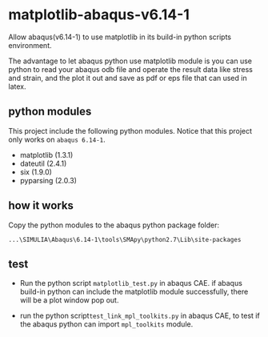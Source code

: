 # matplotlib-abaqus-v6.14-1
Allow abaqus(v6.14-1) to use matplotlib in its build-in python scripts environment.

The advantage to let abaqus python use matplotlib module is you can use python to read your abaqus odb file and operate the result data like stress and strain, and the plot it out and save as pdf or eps file that can used in latex.

## python modules
This project include the following python modules. Notice that this project only works on `abaqus 6.14-1`.
* matplotlib (1.3.1)
* dateutil (2.4.1)
* six (1.9.0)
* pyparsing (2.0.3)

## how it works
Copy the python modules to the abaqus python package folder:
```
...\SIMULIA\Abaqus\6.14-1\tools\SMApy\python2.7\Lib\site-packages
```

## test
* Run the python script `matplotlib_test.py` in abaqus CAE. if abaqus build-in python can include the matplotlib module successfully, there will be a plot window pop out.

* run the python script`test_link_mpl_toolkits.py` in abaqus CAE, to test if the abaqus python can import `mpl_toolkits` module.
